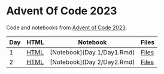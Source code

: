 # Advent Of Code 2023


Code and notebooks from [Advent of Code 2023](https://adventofcode.com/2023).

| Day | HTML | Notebook | Files |
| --- | --- | --- | --- |
| 1 | [HTML](https://exitingbear.github.io/AdventOfCode2023/Day-1.html) | [Notebook](Day 1/Day1.Rmd) | [Files](<Day 1>) |
| 2 | [HTML](https://exitingbear.github.io/AdventOfCode2023/Day-2.html) | [Notebook](Day 2/Day2.Rmd) | [Files](<Day 2>) |
